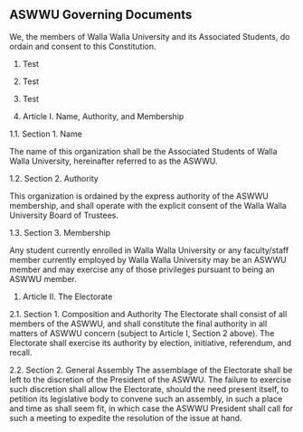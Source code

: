 ## ASWWU Governing Documents

We, the members of Walla Walla University and its Associated Students, do ordain and consent to this Constitution.

1. Test
1. Test
1. Test

1. Article I. Name, Authority, and Membership

1.1. Section 1. Name

The name of this organization shall be the Associated Students of Walla Walla University, hereinafter referred to as the ASWWU.

1.2. Section 2. Authority

This organization is ordained by the express authority of the ASWWU membership, and shall operate with the explicit consent of the Walla Walla University Board of Trustees.

1.3. Section 3. Membership

Any student currently enrolled in Walla Walla University or any faculty/staff member currently employed by Walla Walla University may be an ASWWU member and may exercise any of those privileges pursuant to being an ASWWU member.

1. Article II. The Electorate

2.1. Section 1. Composition and Authority
The Electorate shall consist of all members of the ASWWU, and shall constitute the final authority in all matters of ASWWU  concern (subject to Article I, Section 2 above). The Electorate shall exercise its authority by election, initiative, referendum, and recall.

2.2. Section 2. General Assembly
The assemblage of the Electorate shall be left to the discretion of the President of the ASWWU. The failure to exercise such discretion shall allow the Electorate, should the need present itself, to petition its legislative body to convene such an assembly, in such a place and time as shall seem fit, in which case the ASWWU President shall call for such a meeting to expedite the resolution of the issue at hand.
